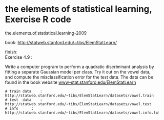 # the elements of statistical learning, Exercise R code
the.elements.of.statistical.learning-2009

book: http://statweb.stanford.edu/~tibs/ElemStatLearn/

finish:<br>
Exercise 4.9 : <br>

Write a computer program to perform a quadratic discriminant
analysis by fitting a separate Gaussian model per class. Try it out on the
vowel data, and compute the misclassification error for the test data. The
data can be found in the book website www-stat.stanford.edu/ElemStatLearn

	# train data 	: http://statweb.stanford.edu/~tibs/ElemStatLearn/datasets/vowel.train
	# test  data 	: http://statweb.stanford.edu/~tibs/ElemStatLearn/datasets/vowel.test
	# info		: http://statweb.stanford.edu/~tibs/ElemStatLearn/datasets/vowel.info.txt


